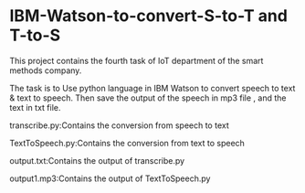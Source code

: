 # IBM-Watson-to-convert-S-to-T and T-to-S

This project contains the fourth task of IoT department of the smart methods company.

The task is to Use python language in IBM Watson to convert speech to text & text to speech.
Then save the output of the speech in mp3 file , and the text in txt file.


transcribe.py:Contains the conversion from speech to text

TextToSpeech.py:Contains the conversion from text to speech

output.txt:Contains the output of transcribe.py

output1.mp3:Contains the output of TextToSpeech.py





